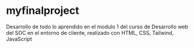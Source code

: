 # myfinalproject
Desarrollo de todo lo aprendido en el modulo 1 del curso de Desarrollo web del SOC en el entorno de cliente, realizado con HTML, CSS, Tailwind, JavaScript

